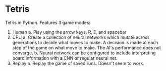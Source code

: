 # Tetris

Tetris in Python. Features 3 game modes:
1. Human
  a. Play using the arrow keys, R, E, and spacebar
2. CPU
  a. Create a collection of neural networks which mutate across generations to decide what moves to make. A decision is made at each step of the game on what move to make. The AI's performance does not converge.
  b. Neural network can be configured to include interpreting board information with a CNN or regular neural net.
3. Replay
  a. Replay the game of saved runs. Doesn't seem to work.
